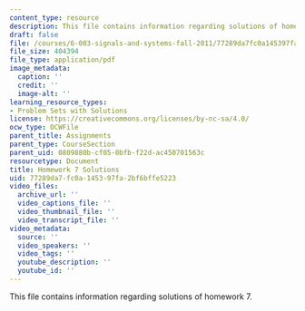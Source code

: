 ```yaml
---
content_type: resource
description: This file contains information regarding solutions of homework 7.
draft: false
file: /courses/6-003-signals-and-systems-fall-2011/77289da7fc0a145397fa2bf6bffe5223_MIT6_003F11_sol07.pdf
file_size: 404394
file_type: application/pdf
image_metadata:
  caption: ''
  credit: ''
  image-alt: ''
learning_resource_types:
- Problem Sets with Solutions
license: https://creativecommons.org/licenses/by-nc-sa/4.0/
ocw_type: OCWFile
parent_title: Assignments
parent_type: CourseSection
parent_uid: 0809880b-cf05-0bfb-f22d-ac450701563c
resourcetype: Document
title: Homework 7 Solutions
uid: 77289da7-fc0a-1453-97fa-2bf6bffe5223
video_files:
  archive_url: ''
  video_captions_file: ''
  video_thumbnail_file: ''
  video_transcript_file: ''
video_metadata:
  source: ''
  video_speakers: ''
  video_tags: ''
  youtube_description: ''
  youtube_id: ''
---
```

This file contains information regarding solutions of homework 7.